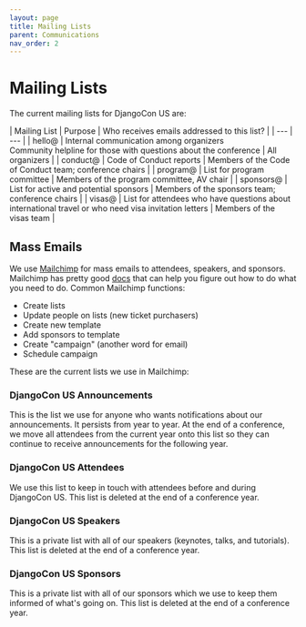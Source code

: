 ```yaml
---
layout: page
title: Mailing Lists
parent: Communications
nav_order: 2
---
```


# Mailing Lists

The current mailing lists for DjangoCon US are:

| Mailing List | Purpose | Who receives emails addressed to this list? |
| --- | --- |
| hello@ | Internal communication among organizers <br />Community helpline for those with questions about the conference | All organizers |
| conduct@ | Code of Conduct reports | Members of the Code of Conduct team; conference chairs |
| program@ | List for program committee | Members of the program committee, AV chair |
| sponsors@ | List for active and potential sponsors | Members of the sponsors team; conference chairs |
| visas@ | List for attendees who have questions about international travel or who need visa invitation letters | Members of the visas team |

## Mass Emails

We use [Mailchimp](https://mailchimp.com/) for mass emails to attendees, speakers, and sponsors. Mailchimp has pretty good [docs](https://mailchimp.com/help/) that can help you figure out how to do what you need to do. Common Mailchimp functions:

- Create lists
- Update people on lists (new ticket purchasers)
- Create new template
- Add sponsors to template
- Create "campaign" (another word for email)
- Schedule campaign

These are the current lists we use in Mailchimp:

### DjangoCon US Announcements

This is the list we use for anyone who wants notifications about our announcements. It persists from year to year. At the end of a conference, we move all attendees from the current year onto this list so they can continue to receive announcements for the following year.

### DjangoCon US Attendees

We use this list to keep in touch with attendees before and during DjangoCon US. This list is deleted at the end of a conference year.

### DjangoCon US Speakers

This is a private list with all of our speakers (keynotes, talks, and tutorials). This list is deleted at the end of a conference year.

### DjangoCon US Sponsors

This is a private list with all of our sponsors which we use to keep them informed of what's going on. This list is deleted at the end of a conference year.
